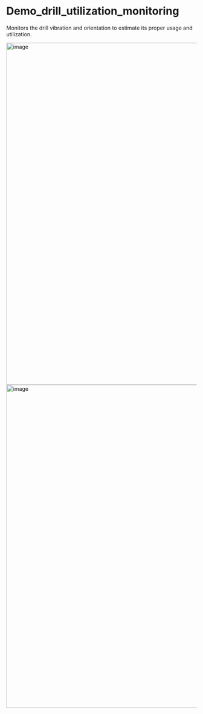 # Demo_drill_utilization_monitoring
Monitors the drill vibration and orientation to estimate its proper usage and utilization.

<img width="906" alt="image" src="https://user-images.githubusercontent.com/11146716/221434762-4900910d-076f-4b5b-ac18-81eeee1e429d.png">

<img width="856" alt="image" src="https://user-images.githubusercontent.com/11146716/221434902-de0ced84-96ec-46d0-a5a8-b246e630b7c2.png">
